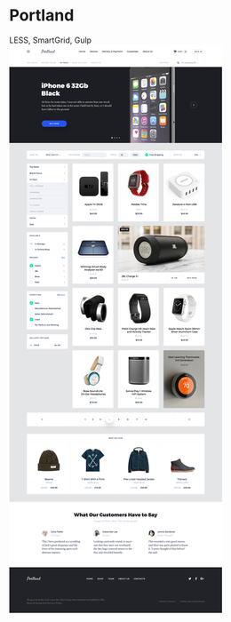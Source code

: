 # Portland
LESS, SmartGrid, Gulp
![Image alt](https://github.com/Bashurov/Portland/blob/master/Portland.jpg)

